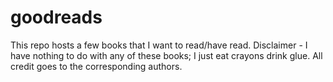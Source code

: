 # goodreads

This repo hosts a few books that I want to read/have read. Disclaimer - I have nothing to do with any of these books; I just eat crayons drink glue. All credit goes to the corresponding authors.
